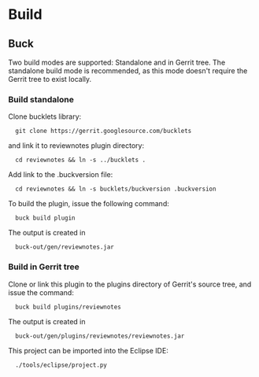 Build
=====

Buck
----

Two build modes are supported: Standalone and in Gerrit tree.
The standalone build mode is recommended, as this mode doesn't require
the Gerrit tree to exist locally.


### Build standalone

Clone bucklets library:

```
  git clone https://gerrit.googlesource.com/bucklets

```
and link it to reviewnotes plugin directory:

```
  cd reviewnotes && ln -s ../bucklets .
```

Add link to the .buckversion file:

```
  cd reviewnotes && ln -s bucklets/buckversion .buckversion
```

To build the plugin, issue the following command:


```
  buck build plugin
```

The output is created in

```
  buck-out/gen/reviewnotes.jar
```

### Build in Gerrit tree

Clone or link this plugin to the plugins directory of Gerrit's source
tree, and issue the command:

```
  buck build plugins/reviewnotes
```

The output is created in

```
  buck-out/gen/plugins/reviewnotes/reviewnotes.jar
```

This project can be imported into the Eclipse IDE:

```
  ./tools/eclipse/project.py
```

